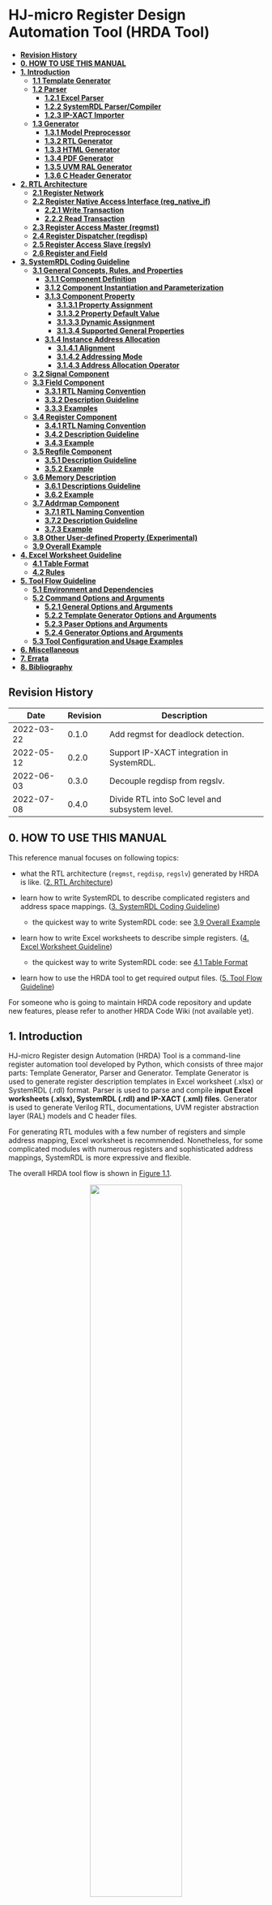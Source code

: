# **HJ-micro Register Design Automation Tool (HRDA Tool)**

<!-- @import "[TOC]" {cmd="toc" depthFrom=2 depthTo=6 orderedList=false} -->

<!-- code_chunk_output -->

- [**Revision History**](#revision-history)
- [**0. HOW TO USE THIS MANUAL**](#0-how-to-use-this-manual)
- [**1. Introduction**](#1-introduction)
  - [**1.1 Template Generator**](#11-template-generator)
  - [**1.2 Parser**](#12-parser)
    - [**1.2.1 Excel Parser**](#121-excel-parser)
    - [**1.2.2 SystemRDL Parser/Compiler**](#122-systemrdl-parsercompiler)
    - [**1.2.3 IP-XACT Importer**](#123-ip-xact-importer)
  - [**1.3 Generator**](#13-generator)
    - [**1.3.1 Model Preprocessor**](#131-model-preprocessor)
    - [**1.3.2 RTL Generator**](#132-rtl-generator)
    - [**1.3.3 HTML Generator**](#133-html-generator)
    - [**1.3.4 PDF Generator**](#134-pdf-generator)
    - [**1.3.5 UVM RAL Generator**](#135-uvm-ral-generator)
    - [**1.3.6 C Header Generator**](#136-c-header-generator)
- [**2. RTL Architecture**](#2-rtl-architecture)
  - [**2.1 Register Network**](#21-register-network)
  - [**2.2 Register Native Access Interface (reg_native_if)**](#22-register-native-access-interface-reg_native_if)
    - [**2.2.1 Write Transaction**](#221-write-transaction)
    - [**2.2.2 Read Transaction**](#222-read-transaction)
  - [**2.3 Register Access Master (regmst)**](#23-register-access-master-regmst)
  - [**2.4 Register Dispatcher (regdisp)**](#24-register-dispatcher-regdisp)
  - [**2.5 Register Access Slave (regslv)**](#25-register-access-slave-regslv)
  - [**2.6 Register and Field**](#26-register-and-field)
- [**3. SystemRDL Coding Guideline**](#3-systemrdl-coding-guideline)
  - [**3.1 General Concepts, Rules, and Properties**](#31-general-concepts-rules-and-properties)
    - [**3.1.1 Component Definition**](#311-component-definition)
    - [**3.1.2 Component Instantiation and Parameterization**](#312-component-instantiation-and-parameterization)
    - [**3.1.3 Component Property**](#313-component-property)
      - [**3.1.3.1 Property Assignment**](#3131-property-assignment)
      - [**3.1.3.2 Property Default Value**](#3132-property-default-value)
      - [**3.1.3.3 Dynamic Assignment**](#3133-dynamic-assignment)
      - [**3.1.3.4 Supported General Properties**](#3134-supported-general-properties)
    - [**3.1.4 Instance Address Allocation**](#314-instance-address-allocation)
      - [**3.1.4.1 Alignment**](#3141-alignment)
      - [**3.1.4.2 Addressing Mode**](#3142-addressing-mode)
      - [**3.1.4.3 Address Allocation Operator**](#3143-address-allocation-operator)
  - [**3.2 Signal Component**](#32-signal-component)
  - [**3.3 Field Component**](#33-field-component)
    - [**3.3.1 RTL Naming Convention**](#331-rtl-naming-convention)
    - [**3.3.2 Description Guideline**](#332-description-guideline)
    - [**3.3.3 Examples**](#333-examples)
  - [**3.4 Register Component**](#34-register-component)
    - [**3.4.1 RTL Naming Convention**](#341-rtl-naming-convention)
    - [**3.4.2 Description Guideline**](#342-description-guideline)
    - [**3.4.3 Example**](#343-example)
  - [**3.5 Regfile Component**](#35-regfile-component)
    - [**3.5.1 Description Guideline**](#351-description-guideline)
    - [**3.5.2 Example**](#352-example)
  - [**3.6 Memory Description**](#36-memory-description)
    - [**3.6.1 Descriptions Guideline**](#361-descriptions-guideline)
    - [**3.6.2 Example**](#362-example)
  - [**3.7 Addrmap Component**](#37-addrmap-component)
    - [**3.7.1 RTL Naming Convention**](#371-rtl-naming-convention)
    - [**3.7.2 Description Guideline**](#372-description-guideline)
    - [**3.7.3 Example**](#373-example)
  - [**3.8 Other User-defined Property (Experimental)**](#38-other-user-defined-property-experimental)
  - [**3.9 Overall Example**](#39-overall-example)
- [**4. Excel Worksheet Guideline**](#4-excel-worksheet-guideline)
  - [**4.1 Table Format**](#41-table-format)
  - [**4.2 Rules**](#42-rules)
- [**5. Tool Flow Guideline**](#5-tool-flow-guideline)
  - [**5.1 Environment and Dependencies**](#51-environment-and-dependencies)
  - [**5.2 Command Options and Arguments**](#52-command-options-and-arguments)
    - [**5.2.1 General Options and Arguments**](#521-general-options-and-arguments)
    - [**5.2.2 Template Generator Options and Arguments**](#522-template-generator-options-and-arguments)
    - [**5.2.3 Paser Options and Arguments**](#523-paser-options-and-arguments)
    - [**5.2.4 Generator Options and Arguments**](#524-generator-options-and-arguments)
  - [**5.3 Tool Configuration and Usage Examples**](#53-tool-configuration-and-usage-examples)
- [**6. Miscellaneous**](#6-miscellaneous)
- [**7. Errata**](#7-errata)
- [**8. Bibliography**](#8-bibliography)

<!-- /code_chunk_output -->

<div STYLE="page-break-after: always;"></div>

## **Revision History**

| Date       | Revision | Description                               |
| ---------- | -------- | ----------------------------------------- |
| 2022-03-22 | 0.1.0    | Add regmst for deadlock detection.        |
| 2022-05-12 | 0.2.0    | Support IP-XACT integration in SystemRDL. |
| 2022-06-03 | 0.3.0    | Decouple regdisp from regslv.             |
| 2022-07-08 | 0.4.0    | Divide RTL into SoC level and subsystem level. |

<div STYLE="page-break-after: always;"></div>

## **0. HOW TO USE THIS MANUAL**

This reference manual focuses on following topics:

- what the RTL architecture (`regmst`, `regdisp`, `regslv`) generated by HRDA is like. ([2. RTL Architecture](#2-rtl-architecture))

- learn how to write SystemRDL to describe complicated registers and address space mappings. ([3. SystemRDL Coding Guideline](#3-systemrdl-coding-guideline))

  - the quickest way to write SystemRDL code: see [3.9 Overall Example](#39-overall-example)

- learn how to write Excel worksheets to describe simple registers. ([4. Excel Worksheet Guideline](#4-excel-worksheet-guideline))

  - the quickest way to write SystemRDL code: see [4.1 Table Format](#41-table-format)

- learn how to use the HRDA tool to get required output files. ([5. Tool Flow Guideline](#5-tool-flow-guideline))

For someone who is going to maintain HRDA code repository and update new features, please refer to another HRDA Code Wiki (not available yet).

<div style="page-break-after: always;"></div>

## **1. Introduction**

HJ-micro Register design Automation (HRDA) Tool is a command-line register automation tool developed by Python, which consists of three major parts: Template Generator, Parser and Generator. Template Generator is used to generate register description templates in Excel worksheet (.xlsx) or SystemRDL (.rdl) format. Parser is used to parse and compile **input Excel worksheets (.xlsx), SystemRDL (.rdl) and IP-XACT (.xml) files**. Generator is used to generate Verilog RTL, documentations, UVM register abstraction layer (RAL) models and C header files.

For generating RTL modules with a few number of registers and simple address mapping, Excel worksheet is recommended. Nonetheless, for some complicated modules with numerous registers and sophisticated address mappings, SystemRDL is more expressive and flexible.

The overall HRDA tool flow is shown in [Figure 1.1](#pics_tool_flow).

<center>
    <img id="pics_tool_flow" src="docs/pics/tool_flow.drawio.svg" width="60%"><br>
    <div style="display: inline-block;
        color: #708090;
        padding: 5px;">Figure 1.1 HRDA tool flow
    </div>
</center>

<div style="page-break-after: always;"></div>

### **1.1 Template Generator**

Template Generator provides convenience for designers working with Excel worksheets or not familiar with SystemRDL. For Excel worksheets, it generates several template tables including basic register definitions such as name, width, address offset, field definitions, etc., in one worksheet. For SystemRDL, it provides example code. Designers can refer to these templates and modify them to meet their own requirements.

See Excel worksheet template format in [Figure 4.1](#pics_excel_temp_cn), [Figure 4.2](#pics_excel_temp_en), SystemRDL template format in [3.9 Overall Example](#39-overall-example), and command options in [5.2.2 Template Generator Command Options and Arguments](#522-template-generator-options-and-arguments).

### **1.2 Parser**

#### **1.2.1 Excel Parser**

Excel Parser checks all input Excel worksheets including basic format and design rules, and then converts them into SystemRDL files, which will be submitted to the `SystemRDL Compiler` later. Intermediate SystemRDL code generation also allows the designer to add more complicated features supported by SystemRDL.

To learn what rules are checked and how to write an acceptable Excel worksheet, see [4. Excel Worksheet Guideline](#4-excel-worksheet-guideline). Once any rule is violated, Excel parser will raise error message and indicate where error occurs.

#### **1.2.2 SystemRDL Parser/Compiler**

SystemRDL parser relies on an open-source project [SystemRDL Compiler](https://github.com/SystemRDL/systemrdl-compiler). SystemRDL Compiler is able to parse, compile, elaborate and check SystemRDL files followed by [SystemRDL 2.0 Specification](https://www.accellera.org/images/downloads/standards/systemrdl/SystemRDL_2.0_Jan2018.pdf) to generate a traversable and hierarchical register model as a Python object. Its basic workflow is shown in [Figure 1.2](#pics_systemrdl_compiler).

<center>
    <img id="pics_systemrdl_compiler" src="docs/pics/systemrdl_compiler/flow.svg" width="60%"><br>
    <div style="display: inline-block;
    color: #708090;
    padding: 5px;">Figure 1.2 SystemRDL Compiler workflow </div>
</center>

Simple example:

```systemrdl
reg my_reg_t {
    field {} f1;
    field {} f2;
};

addrmap top {
    my_reg_t A[4];
    my_reg_t B;
};
```

Once compiled, the register model can be described like this:

<center>
    <img id="pics_systemrdl_compiler" src="docs/pics/systemrdl_compiler/ex1.svg" width="60%"><br>
    <div style="display: inline-block;
    color: #708090;
    padding: 5px;">Figure 1.3 hierarchical register model</div>
</center>

The hierarchical register model bridges HRDA Parser and Generator. Parser ultimately generates this model, and everything generated by Generator is based on it.

For a detailed description of this model, see [SystemRDL Compiler Documentation](https://systemrdl-compiler.readthedocs.io/en/stable/index.html).

#### **1.2.3 IP-XACT Importer**

The IP-XACT importer relies on an open-source project [PeakRDL-ipxact](https://github.com/SystemRDL/peakrdl-ipxact), and involves the ability to compile from IP-XACT data exchange document (.xml) format into a SystemRDL register model.

Importing IP-XACT definitions can occur at any point alongside normal SystemRDL file compilation. When an IP-XACT file is imported, the register description is loaded into the SystemRDL register model as if it were an `addrmap` component declaration. Once imported, the IP-XACT contents can be used as-is, or referenced from another SystemRDL file.

### **1.3 Generator**

#### **1.3.1 Model Preprocessor**

Model Preprocessor traverses the register model compiled by Parser, during which it modifies and double-check properties and hierarchical relationship.

To be more concrete, for component instances in SystemRDL:

- addrmap
  - complement user-defined properties to distinguish different RTL types of addrmap instances
    - *hj_gennetwork*
    - *hj_genmst*
    - *hj_gendisp*
    - *hj_genslv*
    - *hj_flatten_addrmap*
    - *hj_3rd_party_ip*
  - check whether properties above are mutually exclusive
  - complement RTL module names of all regmst, regdisp, regslv instances
- mem
  - check memory width
  - whether memories are instantiated under regdisp or 3rd party IP
- field
  - insert `hdl_path_slice` for UVM RAL model generation

Addtionally:

- check violations of instance hierarchy relationship
- filter some instances by setting ispresent to false, thus generated uvm ral model would ignore them (wildcard matching are supported)

#### **1.3.2 RTL Generator**

RTL Generator is the core functionality of HRDA. It traverses the preprocessed register model and generates Verilog RTL.

For the detailed architecture, see [2. RTL Architecture](#2-rtl-architecture).

#### **1.3.3 HTML Generator**

HTML Generator relies on an open-source project [PeakRDL-html](https://github.com/SystemRDL/peakrdl-html). It is able to generate address space documentation HTML file from the preprocessed register model. A simple example of exported HTML is shown in [Figure 1.4](#pics_html_ex).

<center>
    <img id="pics_html_ex" src="docs/pics/html_ex.png" width="60%"><br>
    <div style="display: inline-block;
        color: #708090;
        padding: 5px;">Figure 1.4 HTML document example
    </div>
</center>

------------------------------

**Warning:** Once there are numerous registers, such as tens of thousands, the generation process and the response the generated HTML page will be very slow and stuck at the loading process.

------------------------------

#### **1.3.4 PDF Generator**

#### **1.3.5 UVM RAL Generator**

UVM RAL Generator relies on an open-source project [PeakRDL-uvm](https://github.com/SystemRDL/peakrdl-uvm).

#### **1.3.6 C Header Generator**

<div style="page-break-after: always;"></div>

## **2. RTL Architecture**

Control and status regsiters are distributed all around the chip in different subsystems, such as NoC, PCIe, MMU, SoC interconnect, Generic Interrupt Controller, Security, etc. Not only hardware logic inside the respective subsystem, but also software needs to access them via system bus. HRDA provides a unified RTL architecture to make all these registers accessible by hardware, and software, namely visible to Application Processors (APs). All RTL modules generated by HRDA ultimately forms a network where each subsystem designer occupies one or more register trees (see more details in [2.1 Register Network](#21-register-network)).

<div style="page-break-after: always;"></div>

### **2.1 Register Network**

Register Network, or `reg_network`, is a multi-root hierarchical network. The overall network architecture is shown in [Figure 2.1](#pics_reg_network).

<center>
    <img id="pics_reg_network" src="docs/pics/rtl/reg_network.drawio.svg"><br>
    <div style="display: inline-block;
    color: #708090;
    padding: 5px;">Figure 2.1 register network architecture</div>
</center>

`reg_network` is divided into SoC level and subsystem level. At SoC level, there are Register Access Master (`regmst`) and Register Dispatcher (`regdisp`) modules. At subsystem level, there may be Register Access Slave (`regslv`) modules, 3rd party IPs, memories, or nested `regdisp` modules, which depends on the SystemRDL description subsystem designers provide.

The entire network consists of many SoC-level Register Trees (`reg_tree`) at top of which are `regmst` modules which connect to upstream interconnect unit, such as ARM NIC-450 Non-coherent Interconnect by standard AMBA protocol (APB now). The number of SoC-level `reg_tree` modules determines the number of interface the upstream interconnect forwards.

`regmst` is the root of a SoC-level `reg_tree`. It converts `APB` interface to Register Native Access Interface (`reg_native_if`). See more details in [2.2 Register Native Access Interface (reg_native_if)](#22-register-native-access-interface-reg_native_if). **But subsystem designers only need to be concerned about subsystem-level `reg_tree` originated at a `regdisp` module as root node.** Designers need to write SystemRDL code delicately to construct subsystem-level `reg_tree` modules, and connect them to upstream NIC-450 to support concurrent register access between different `reg_tree`.

------------------------------

**Note:** For deisgners who only need to generate internal registers not accessed through the `reg_network`, HRDA only requires SystemRDL or Excel worksheets that describe `regslv` modules (see [2.5 Register Access Slave (regslv)](#25-register-access-slave-regslv)).

------------------------------

There are some submodules in `reg_tree`:

- Register Access Master (`regmst`): an RTL module that serves as the root node of SoC-level `reg_tree`. It is responsible for transaction reception from upstream interconnect and transaction forwarding to downstream modules (actually `regdisp`), and monitoring child node status as well. See more details in [2.3 Register Access Master (regmst)](#23-register-access-master-regmst).

- Register Dispatcher (`regdisp`): an RTL module that selectively dispatches transactions from upstream `reg_native_if` to one or more downstream `reg_native_if`. At SoC level, `regdisp` serves as a immediate child of `regmst` conducting one-to-many transaction forwarding. While at subsystem level, `regdisp` can either be the root node or child node (but not terminal node) in subsystem-level `reg_tree`. See more details in [2.4 Register Dispatcher (regdisp)](#24-register-dispatcher-regdisp)

- Register Access Slave (`regslv`): an RTL module that contains all **internal** registers described by SystemRDL or Excel worksheets. According to design and generation principles, **`regslv` modules can only be connected to `regdisp` and serve as terminal nodes in `reg_tree`.** If some registers are declared to be **external** in SystemRDL, `regslv` won't consist of their RTL code. See more details in [2.5 Register Access Slave (regslv)](#25-register-access-slave-regslv).

- 3rd party IP: registers in other 3rd party IPs can also be accessed by connecting themselves to `reg_tree` via `reg_native_if`. According to design and generation principles, **3rd party IPs can only be connected to `regdisp` nodes and serve as terminal nodes in `reg_tree`.**

- Memory: in some situations, memory is used to implement logical registers. External memories can be mapped to the register address space and integrated into the unified management of `reg_network` via `reg_native_if`, at which point the system bus sees no difference in the behavior of memory accesses and register accesses. According to design and generation principles, **memories can only be connected to `regdisp` and serve as terminal nodes in `reg_tree`.**

All modules above are corresponding to some components defined in the SystemRDL description written by designers, and their relationship can be found in [4. Excel Worksheet Guideline](#4-excel-worksheet-guideline) and [3. SystemRDL Coding Guideline](#3-systemrdl-coding-guideline).

------------------------------

**Note:** `reg_network` and `reg_tree` are not the RTL code generation boundry. In other words, there is not a RTL module named `reg_network` or `reg_tree`. Only separate `regdisp` and `regslv` RTL modules at subsystem level, and `regmst` modules at SoC level are generated.

------------------------------

### **2.2 Register Native Access Interface (reg_native_if)**

Typically, except that the upstream interface of `regmst` is `APB`, every module is connected to another one as a child node in `reg_tree` via Register Native Access Interface (`reg_native_if`). `reg_natvie_if` is used under following circumstances in `reg_network`:

- `regmst <-> regdisp`

- `regdisp <-> regdisp`

- `regdisp <-> regslv`

- `regdisp <-> 3rd party IP`

- `regdisp <-> memory`

All signals are listed in [Table 2.2](#table_rni_def):

| Signal Name | Direction | Width | Description | Comments |
| ----------- | --------- | ----- | ----------- | -------- |
| req_vld     | input from upstream, output to downstream | 1 | request valid |
| ack_vld     | output to upstream, input from downstream | 1 | acknowledgement valid |
| addr        | input from upstream, output to downstream | *BUS_ADDR_WIDTH* | address |
| wr_en       | input from upstream, output to downstream | 1 | write enable |
| rd_en       | input from upstream, output to downstream | 1 | read enable |
| wr_data     | input from upstream, output to downstream | *BUS_DATA_WIDTH* | write data |
| rd_data     | output to upstream, input from downstream | *BUS_DATA_WIDTH* | read data |
| err         | output to upstream, input from downstream | 1 | error report signal | optional
| soft_rst    | input from upstream, output to downstream | 1 | soft reset all components but not register value | optional
<center>
    <div id="table_rni_def" style="display: inline-block;
        color: #708090;
        padding: 5px;">Table 2.2 reg_native_if definition
    </div>
</center>

where `BUS_ADDR_WIDTH` defaults to 64 bit, and `BUS_DATA_WIDTH` defaults to 32 bit.

As mentioned before, `reg_native_if` can be forwarded to connect external memories or 3rd party IPs which serve as terminal nodes in `reg_tree`. The following [2.2.1 Write Transaction](#221-write-transaction) and [2.2.2 Read Transaction](#222-read-transaction) sections show basic transaction sequences to help designers integrate modules and connect wires.

For one read or write transaction, **`ack_vld` is not allowed to be asserted by downstream modules before `req_vld` is asserted**.

#### **2.2.1 Write Transaction**

There are two methods for write transactions. One is with no wait state: `ack_vld` is asserted once `req_vld` and `wr_en` raises. The other is with one or more wait states: `ack_vld` is asserted after `req_vld` and `wr_en` have raised for more than one cycles. `req_vld`, `addr`, `wr_en` and `wr_data` should be valid at the same cycle, and are valid for **only one cycle**.

<center>
    <img id="pics_rni_write_trans_1" src="docs/pics/reg_native_if/write_trans_1.svg"><br>
    <div style="display: inline-block;
        color: #708090;
        padding: 5px;">Figure 2.3 write transaction without wait state
    </div><br>
    <br>
</center>

<center>
    <img id="pics_rni_write_trans_2" src="docs/pics/reg_native_if/write_trans_2.svg"><br>
    <div style="display: inline-block;
        color: #708090;
        padding: 5px;">Figure 2.4 write transaction with one or more wait states
    </div>
</center>

#### **2.2.2 Read Transaction**

There are two methods for read transactions. One is with no wait state: `ack_vld` is asserted and `rd_data` are valid once `req_vld` and `rd_en` raises. The other is with one or more wait states: `ack_vld` is asserted after `req_vld` and `rd_en` have raised for more than one cycles. `req_vld`, `addr`, `rd_en` should be valid at the same cycle, and are valid for **only one cycle**.

<center>
    <img id="pics_rni_read_trans_1" src="docs/pics/reg_native_if/read_trans_1.svg"><br>
    <div style="display: inline-block;
        color: #708090;
        padding: 5px;">Figure 2.5 read transaction with no wait state
    </div><br>
    <br>
</center>

<center>
    <img id="pics_rni_read_trans_2" src="docs/pics/reg_native_if/read_trans_2.svg"><br>
    <div style="display: inline-block;
        color: #708090;
        padding: 5px;">Figure 2.6 read transaction with one or more wait states
    </div><br>
    <br>
</center>

### **2.3 Register Access Master (regmst)**

The top-level (root) `addrmap` instance in SystemRDL corresponds to a `regmst` module, and the RTL module name (also file name) is `regmst_<suffix>`, where `<suffix>` is instance name of root `addrmap` in SystemRDL.

If input files are Excel worksheets only, all of them will be converted to SystemRDL and an extra top-level (root) `addrmap` will be automatically generated, the instance name is `excel_top` or assigned by `-m/--module` option (see [5.2 Command Options and Arguments](#52-command-options-and-arguments)).

`regmst` is the root node of `reg_tree`, and is responsible for monitoring all downstream nodes. [Figure 2.7](#pics_regmst_rtl_infra) shows the architecture of `regmst`.

<center>
    <img id="pics_regmst_rtl_infra" src="docs/pics/rtl/regmst_rtl_infra.drawio.svg"><br>
    <div style="display: inline-block;
        color: #708090;
        padding: 5px;">Figure 2.7 regmst architecture
    </div>
</center>

`regmst` bridges SoC-level interconnect (`APB` now) and `reg_native_if`. `addr_decoder` decodes the **absolute address** from `APB` interface and `mst_fsm` launches the access request to downstream modules (actually `regdisp`).

Then `regmst` starts a timer. If a timeout event occurs in waiting for response from downstream modules, `regmst` responds to the upstream interconnect with `PREADY` and `PSLVERR` asserted, and with fake data `0xdead_1eaf` if it is a read transaction, and aseerts an interrupt to report the timeout event. Meanwhile, unresponded request information is logged in local registers of `regmst` and software is able to determine the problematic module by reading them. Software also can assert soft reset by writing to the soft-reset register, which results in `regmst` broadcasting a synchronous reset signal to all downstream modules so that all sequential logic (FSM in `regslv`, all flip-flops, bridge components, etc.) can be reset to prevent `reg_tree` from being stuck in waiting for response (`ack_vld`).

`regmst` module does not support outstanding transactions, so the process logic is quite straitforward:

  1. Once receiving an APB transaction, `addr_decoder` in `regmst` decodes the **absolute address** to determine whether current access belongs to its downstream modules

  2. `regmst` forwards access to the downstream `regdisp` module, then waits for response (`ack_vld`), and starts a timer as well.

     - If downstream modules responds with `ack_vld` asserted in `reg_native_if`, `regmst` responds to the upstream interconnect with `PREADY` asserted in `APB` interface, then `mst_fsm` resets timer and returns to idle state.

     - If a timeout event occurs, `regmst` logs current address, finishes the transaction with `PREADY` and `PSLVERR` asserted, and returns fake data if it is a read transaction, and asserts the interrupt signal.

     - Software sets the soft-reset register inside `regmst` which then asserts global synchronous reset signal to all downstream modules.

With regard to clock domain, `regmst` runs on the register native domain (typically 50MHz).

[Table 2.8](#table_regmst_ports) shows port definitions of `regmst`.

// TODO
|    Port     | Direction | Width | Description |
| ----------- | --------- | ----- | ----------- |
<center>
    <div id="table_regmst_ports" style="display: inline-block;
        color: #708090;
        padding: 5px;">Table 2.8 regmst port definition
    </div>
</center>

### **2.4 Register Dispatcher (regdisp)**

The immediate sub-addrmap instance of root `addrmap` or any `addrmap` instance which is assigned *hj_gendisp = true* corresponds to a `regdisp` module, and the RTL module name (also file name) is `regdisp_<suffix>`, where `<suffix>` is current `addrmap` instance name in SystemRDL.

`regdisp` is responsible for one-to-many access request dispatch like an inverse multiplexor, and it is **the only module in `reg_tree` that can connect multiple downstream modules which may be `regslv` modules implementing internal registers, 3rd party IPs, external memories or another `regdisp` module via `reg_native_if`**. [Figure 2.9](#pics_regdisp_rtl_infra) shows the architecture of `regdisp`.

<center>
    <img id="pics_regdisp_rtl_infra" src="docs/pics/rtl/regdisp_rtl_infra.drawio.svg"><br>
    <div style="display: inline-block;
        color: #708090;
        padding: 5px;">Figure 2.9 regdisp architecture
    </div>
</center>

As [Figure 2.9](#pics_regdisp_rtl_infra) shows, `regdisp` has additional optional functionalities based on design requirements described in SystemRDL by explicitly assigning user-defined properties such as *hj_use_abs_addr*, *hj_use_upstream_ff*, *hj_use_backward_ff* in `addrmap` components (see [3.7 Addrmap Component](#37-addrmap-component)):

- Convert absolute address to base offset in `reg_native_if::addr` (assign *hj_use_abs_addr = false* in current `addrmap` representing for `regdisp`)

  - If base address of the downstream module is aligned, simply clip several high bits of `addr`. For example,

    ```verilog
    // cut 48 higher bits and reserve only 16 lower bits
    assign  addr_pre[0] = {48'b0, addr_imux[0]][15:0]};
    ```

  - Otherwise, generate a subtractor. For example,

    ```verilog
    // base address is 0x20c
    assign  addr_pre[0] = addr_imux[0] - 64'h20c;
    ```

- Insert DFFs alongside the forward datapath of `reg_native_if` (assign *hj_use_upstream_ff = true* in immediate sub-addrmap of current `addrmap` representing for `regdisp`)

- Insert a DFF alongside the backward datapath of `reg_native_if` (assign *hj_use_backward_ff = true* in current `addrmap` representing for `regdisp`)

With regard to clock domain, `regdisp` runs on the register native domain (typically 50MHz).

[Table 2.10](#table_regdisp_ports) shows port definitions of `regdisp`.

// TODO
|    Port             | Direction | Width | Description |
| ------------------  | --------- | ----- | ----------- |
| upstream__req_vld   | input     | 1 |
| upstream__ack_vld   | output    | 1 |
| upstream__wr_en     | input     | 1 |
| upstream__rd_en     | input     | 1 |
| upstream__addr      | input     | BUS_ADDR_WIDTH |
| upstream__wr_data   | input     | BUS_DATA_WIDTH |
| upstream__rd_data   | output    | BUS_DATA_WIDTH |
| downstream__req_vld | output    | 1 |
| downstream__ack_vld | input     | 1 |
| downstream__wr_en   | output    | 1 |
| downstream__rd_en   | output    | 1 |
| downstream__addr    | output    | BUS_ADDR_WIDTH |
| downstream__wr_data | output    | BUS_DATA_WIDTH |
| downstream__rd_data | input     | BUS_DATA_WIDTH |
<center>
    <div id="table_regdisp_ports" style="display: inline-block;
        color: #708090;
        padding: 5px;">Table 2.10 regdisp port definition
    </div>
</center>

### **2.5 Register Access Slave (regslv)**

`regslv` modules are used to implement internal registers. Any `addrmap` instance which is assigned *hj_genslv = true* or an Excel worksheet corresponds to a `regslv` module, and the RTL module name (also file name) is `regslv_<suffix>`, where `<suffix>` is the `addrmap` instance name in SystemRDL or Excel worksheet name.

[Figure 2.11](#pics_regslv_rtl_infra) shows the architecture of `regslv`.

<center>
    <img id="pics_regslv_rtl_infra" src="docs/pics/rtl/regslv_rtl_infra.drawio.svg"><br>
    <div style="display: inline-block;
        color: #708090;
        padding: 5px;">Figure 2.11 regslv architecture
    </div>
</center>

`regslv` is the terminal node in `reg_tree` and its immediate parent node is `regdisp`, so it does not forward any interface. Designers should use `regdisp` if they want to forward interface to 3rd party IPs or external memories.

[Table 2.12](#table_regdisp_ports) shows port definition of `regslv`.

// TODO
|    Port     | Direction | Width | Description |
| ----------- | --------- | ----- | ----------- |
<center>
    <div id="table_regslv_ports" style="display: inline-block;
        color: #708090;
        padding: 5px;">Table 2.12 regslv port definition
    </div>
</center>

### **2.6 Register and Field**

`field` is the structural component at the lowest level. The `field` architecture is shown in [Figure 2.13](#pics_field_rtl_infra).

<center>
    <img id="pics_field_rtl_infra" src="docs/pics/rtl/field_rtl_infra.drawio.svg"><br>
    <div style="display: inline-block;
        color: #708090;
        padding: 5px;">Figure 2.13 field architecture
    </div>
</center>

The `field` module implements hardware and software access types defined in Excel worksheets, SystemRDL and IP-XACT files.

`sw_ctrl` unit corresponds to software access (read and write) types of registers. It uses software access signals from `slv_fsm` in `regslv`, which are initially forwarded by `reg_native_if` from upstream modules.

All supported software access types are listed in [Table 2.14](#table_sw_rd_prop) and [Table 2.15](#table_sw_wr_prop). `field` can be readable and writeable, write only once, and has some read or write side-effects on software behavior. Additionally, *alias* and *shared* property in SystemRDL can be used to describe `reg` if designers wants to generate registers with more than one software address locations and access types but only one physical implementation. If *alias* or *shared* property is assigned in SystemRDL, a corresponding number of software control (`sw_ctrl`) units will be generated. For simple register description without *alias* or *shared* property, there is only one `sw_ctrl` instance in `field` RTL.

| Software Read Type | Description                                          |
| ------------------ | ---------------------------------------------------- |
| NA                 | not allowed to read (if read, read data are all 0's) |
| R                  | able to read, no side effect                         |
| RCLR               | all bits of the field are cleared to 0 after read    |
| RSET               | all bits of the field are set to 1 after read        |
<center>
    <div id="table_sw_rd_prop" style="display: inline-block;
        color: #708090;
        padding: 5px;">Table 2.14 supported software read types
    </div>
</center>

| Software Write Type | Description                                                |
| ------------------- | ---------------------------------------------------------- |
| W1                  | write once (only first write after reset is valid)         |
| WOCLR               | bitwise write 1 to clear (`field = field & ~write_data`)   |
| WOSET               | bitwise write 1 to set (`field = field | write_data`)      |
| WOT                 | bitwise write 1 to toggle (`field = field ^ write_data`)   |
| WZS                 | bitwise write 0 to set (`field = field | ~write_data`)     |
| WZC                 | bitwise write 0 to clear (`field = field & write_data`)    |
| WZT                 | bitwise write 0 to toggle (`field = field ~^ write_data`)  |
<center>
    <div id="table_sw_wr_prop" style="display: inline-block;
        color: #708090;
        padding: 5px;">Table 2.15 supported software write types
    </div>
</center>

`hw_ctrl` unit corresponds to hardware access types of registers. It simply uses `hw_pulse` and `hw_value` for hardware access, and these two signals also appear in `regslv` module port declaration if the `field` instance they belong to are writeable on hardware behavior.

All supported hardware access types are listed in [Table 2.16](#table_hw_acc_prop).

| Hardware Access Type | Description                                 |
| -------------------- | ------------------------------------------- |
| R   | read only, thus `<field_name>__pulse` and `<field_name>__next_value` are not generated as `regslv` ports |
| W   | write only, thus `<field_name>__curr_value` are not generated as `regslv` ports |
| RW  | able to read and write when `hw_pulse` is asserted |
| CLR | bitwise write to clear, and `hw_pulse` input is ignored |
| SET | bitwise write to set, and `hw_pulse` input is ignored |
<center>
    <div id="table_hw_acc_prop" style="display: inline-block;
        color: #708090;
        padding: 5px;">Table 2.16 supported hardware access types
    </div>
</center>

All supported sodtware and hardware access types also can be found in the verilog header file `field_attr.vh`.

------------------------------

**Note:** `hw_pulse` and `hw_value` correspond to `<field_inst_name>__pulse` and `<field_inst_name>__next_value` as port names of `regslv`, and `field_value` corresponds to `<field_inst_name>__curr_value` as the port name of `regslv`.

------------------------------

Additionally, there are some other advanced features in SystemRDL that can be implemented and generated as RTL code. See more in [SystemRDL Coding Guideline](#systemrdl-coding-guideline).

`field` is concatenated to form `register` and mapped into address space for software access, as shown in [Figure 2.17](#pics_field_concat_reg).

<center>
    <img id="pics_field_concat_reg" src="docs/pics/rtl/field_concat_reg.drawio.svg" width="80%"><br>
    <div style="display: inline-block;
        color: #708090;
        padding: 5px;">Figure 2.17 fields are concatenated to form registers (software view)
    </div>
</center>

<div style="page-break-after: always;"></div>

## **3. SystemRDL Coding Guideline**

SystemRDL is a language for the design and delivery of intellectual property (IP) products used in designs. SystemRDL semantics supports the entire life-cycle of registers from specification, model generation, and design verification to maintenance and documentation. Registers are not just limited to traditional configuration registers, but can also refer to register arrays and memories.

This chapter is based on the [SystemRDL 2.0 Specification](https://www.accellera.org/images/downloads/standards/systemrdl/SystemRDL_2.0_Jan2018.pdf). In other words, it specifies a subset of SystemRDL syntax and features to use, and some pre-defined properties under this framework. What's more significant, **except for general concepts and rules which may not be covered in [3.1 General Concepts, Rules, and Properties](#31-general-concepts-rules-and-properties) completely, HRDA Tool only interpret SystemRDL features mentioned in this chapter, namely other features are not supported and make no sense or even raise some unknown error in the tool back-end generation process**.

<div style="page-break-after: always;"></div>

### **3.1 General Concepts, Rules, and Properties**

------------------------------

**Def:** Some definition marks and conventions in this chapter:

- `[]` indicates optional parameters. For example, the value assignment is optional in the following line:

  `default property_name [= value];`

- `{}` indicates items that can be repeated zero or more times. For example, the following shows one or more universal properties can be specified for this command:

  `mnemonic_name = value [{{universal_property;}*}];`

- `*` signifies that parameter can be repeated. For example, the following line means multiple properties can be specified for this command:

  `field {[property;]*} name = value;`

------------------------------

#### **3.1.1 Component Definition**

A component in SystemRDL is the basic building block or a container which contains properties that further describe this component’s behavior. There are several structural components in SystemRDL: `field`, `reg`, `mem`, `regfile`, and `addrmap`. All structural components are supported in HRDA Tool, and their mappings to RTL module are as follows:

- `field` describes fields in registers.

- `reg` describes registers that contains many fields

- `regfile` is used to pack the same sort of registers together to make it easier to orgnize them and understand their meaning. `regfile` is also used to allocate an base address.

- `addrmap`: similar to `regfile` on packing register and allocating addresses. What's different and more important, some types of `addrmap` defines the **RTL code generation boundary**. There are six types of `addrmap` which corresponds to the entire `reg_network`, `regmst`, `regdisp`, `regslv`, `3rd party IP` and flattened address map respectively, and they are distinguished by user-defined properties in HRDA (see [3.7 Addrmap Component](#37-addrmap-component)).

Additionally, HRDA supports a non-structural component, `signal`. Signals are used to describe synchronous resets of `field`. But SystemRDL specification does not seem to allow direct reference to `signal` components in property assignment by their names, so HRDA implements it by assigning a string to a user-defined property named `hj_syncresetsignal`, see [3.2 Signal Component](#32-signal-component)) and [3.3 Field Component](#33-field-component).

SystemRDL components can be defined in two ways: *definitively* or *anonymously*.

- *Definitive* defines a named component type, which is instantiated in a separate statement. The definitive definition is suitable for reuse.

- *Anonymous* defines an unnamed component type, which is instantiated in the same statement. The anonymous definition is suitable for components that are used once.

A *definitive* definition of a component appears as follows.

```systemrdl
component new_component_name [#(parameter_definition [, parameter_definition]*)]
{[component_body]} [instance_element [, instance_element]*];
```

An *anonymous* definition (**and also instantiation**) of a component appears as follows.

```systemrdl
component {[component_body]} instance_element [, instance_element]*;
```

More explanations:

- `component` is one of the keywords mentioned above (`field`, `reg`, `regfile`, `addrmap`, `signal`).

- For a *definitively* defined component, `new_component_name` is the user-specified name for the component.

- For a *definitively* defined component, `parameter_definition` is the user-specified parameter as defined like this:

  ```systemrdl
  parameter_type parameter_name [= parameter_value]
  ```

  where `parameter_type` is a type reference taken from the list of SystemRDL types, `parameter_name` is a user-specified parameter name, and `parameter_value` is an expression whose resolved type should be consistent with `parameter_type`.

- For an *anonymously* defined component, `instance_element` is the description of instantiation attributes, as defined like this:

  ```systemrdl
  instance_name [{[constant_expression]}* | [constant_expression : constant_expression]][addr_alloc]
  ```

- The `component_body` is comprised of zero or more of the following.

  - Default property assignments

  - Property assignments

  - Component instantiations

  - Nested component definitions

- The first instance name of an *anonymous* definition is also used as the component type name.

- The *address allocation operators* like *stride* (`+=`), *alignment* (`%`), and *offset* (`@`) of *anonymous* instances are the same as the definitive instances. See [3.1.4.3 Address Allocation Operator](#3143-address-allocation-operator) for more information.

Components can be defined in any order, as long as each component is defined before it is instantiated. **All structural components (and signals) need to be instantiated before being generated.**

Here is an example for register definition, where the register `myReg` is a definitive definition, and the field `data` is an *anonymous* definition (also instantiation):

```systemrdl
reg myReg #(longint unsigned SIZE = 32, boolean SHARED = true) {
    regwidth = SIZE;
    shared = SHARED;
    field {} data[SIZE – 1];
};
```

For more details, see [SystemRDL 2.0 Specification](https://www.accellera.org/images/downloads/standards/systemrdl/SystemRDL_2.0_Jan2018.pdf) Chapter 5.1.1.

#### **3.1.2 Component Instantiation and Parameterization**

In a similar fashion to defining components, SystemRDL components can be instantiated in two ways.

- A *definitively* defined component is instantiated in a separate statement, as follows:

  ```systemrdl
  type_name [#(parameter_instance [, parameter_instance]*)] instance_element [, instance_element]* ;
  ```

  For example:

  ```systemrdl
  // myReg is defined before
  myReg reg_0, reg_1, reg_2;
  ```

- An *anonymously* defined component is instantiated in the statement that defines it. For example:

  ```systemrdl
  // The following code fragment shows a simple scalar field component instantiation
  field {} myField; // single bit field instance named "myField"

  // The following code fragment shows a simple array field component instantiation.
  field {} myField[8]; // 8 bit field instance named "myField"
  ```

Parameters can be overwritten during component instantiation. Here is an example:

```systemrdl
addrmap myAmap {
    myReg reg32;
    myReg reg32_arr[8];
    myReg #(.SIZE(16)) reg16;
    myReg #(.SIZE(8), .SHARED(false)) reg8;
};
```

For more details, see [SystemRDL 2.0 Specification](https://www.accellera.org/images/downloads/standards/systemrdl/SystemRDL_2.0_Jan2018.pdf) Chapter 5.1.2.

#### **3.1.3 Component Property**

In SystemRDL, components have various properties to determine their behavior. For built-in properties, there are general component properties and specific properties for each component type (`field`, `reg`, `addrmap`, etc.) in SystemRDL. Each property is associated with at least one data type (HRDA supports *boolean*, *string*, *bit*, *longint unsigned*, *accesstype*, *addressingtype*, *onreadtype*, *onwritetype*, *precedencetype*, *array*). In addition to build-in properties, SystemRDL also supports for user-defined properties, and HRDA tool pre-defines some user-defined properties to assist RTL module generation process, which are concretely specified in following chapters of each component type.

##### **3.1.3.1 Property Assignment**

A property assignment appears as follows:

```systemrdl
    property_name [= expression];
```

When expression is not specified, it is presumed the `property_name` is of type boolean and the default value is set to `true`.

For example:

```systemrdl
field myField {
    rclr; // Bool property assign, set implicitly to true
    woset = false; // Bool property assign, set explicitly to false
    name = "my field"; // string property assignment
    sw = rw; // accesstype property assignment
};
```

##### **3.1.3.2 Property Default Value**

Default values for a given property can be set within the current or any enclosing lexical scope. Any components defined in the same or enclosed lexical scope as the default property assignment shall use the default values for properties in the component not explicitly assigned in a component definition. A  specific property default value shall only be set once per scope. A default property assignment appears as follows.

```systemrdl
default property_name [= value];
```

When the value is not specified, the property shall be assigned the boolean value *true*.

For example:

```systemrdl
field {} outer_field ;
reg {
    default name = "default name";
    field {} f1; // assumes the name "default name" from above
    field { name = "new name";} f2; // name assignment overrides "default name"
    outer_field f3 ; // name is undefined, since outer_field is not
                     // defined in the scope of the default name
} some_reg;
```

##### **3.1.3.3 Dynamic Assignment**

Properties can be assigned in two ways. One is at the definition time like the example above, the other way is called *dynamic assignment* using the `->` operator. For example:

```systemrdl
reg {
    field {} f1;
    f1->name = "New name for Field 1";
} some_reg[8];

some_reg->name = "This value is applied to all elements in the array";
some_reg[3]->name = "Only applied to the 4th item in the array of 8";
```

Dynamic assignment allows the designer to overwrite or assign properties outside component definitions, thus provides much convenience for component instantiation.

##### **3.1.3.4 Supported General Properties**

All general component properties supported by HRDA are described in [Table 3.1](#table_general_prop), and other supported component-specific properties are also discussed in following chapters.

| Property | Description                                                    | Type       | Dynamic Assignment |
| -------- | -------------------------------------------------------------- | ---------- | ------------------ |
| name     | Specifies a more descriptivename (for documentation purposes). | *string*   | Supported          |
| desc     | Describes the component’s purpose.                             | *string*   | Supported          |
<center>
    <div id="table_general_prop" style="display: inline-block;
        color: #708090;
        padding: 5px;">Table 3.1 all supported general component properties
    </div>
</center>

#### **3.1.4 Instance Address Allocation**

The offset of an component instance is relative to its parent component instance. If an instance is not explicitly assigned an address using address allocation operators (see [Address Allocation Operator](#3143-address-allocation-operator)), HRDA assigns addresses according to the alignment and addressing mode. The address of an instance from the top-level `addrmap` is calculated by adding the instance offset and the offset of all its parent instances.

##### **3.1.4.1 Alignment**

The `alignment` property supported in `addrmap` and `regfile` components defines the byte value of which addresses of all instances inside the corresponding addressable component instance shall be a integral multiple. The value of `alignment` shall be a power of two ($2^N$) and is inherited by all child component instances. By default, instantiated components shall be aligned to a multiple of their width (e.g., the address of a 64-bit register is aligned to the next 8-byte boundary).

A simple example:

```systemrdl
regfile fifo_rfile {
    alignment = 8;
    reg {field {} a;} a; // Address of 0
    reg {field {} a;} b; // Address of 8. Normally would have been 4
};
```

##### **3.1.4.2 Addressing Mode**

The `addressing` property can only be used in `addrmap` component. There are three addressing modes: `compact`, `regalign` (default), and `fullalign`.

- `compact` specifies the components are packed tightly together but are still aligned to the `accesswidth` parameter. Examples are as follows.

```systemrdl
addrmap some_map {
    default accesswidth=32;
    addressing=compact;
    reg { field {} a; } a; // Address 0x0 - 0x3: 4 bytes
    reg { regwidth=64; field {} a; } b; // Address 0x4 - 0x7: lower 32-bit,
                                        // Address 0x8 - 0xB: higher 32-bit
                                        // starting address 0x4 tightly follows previous
                                        // reg "a"
    reg { field {} a; } c[20]; // Address 0xC  - 0xF:  Element 0
                               // Address 0x10 - 0x13: Element 1
                               // Address 0x14 - 0x17: Element 2
};
```

```systemrdl
addrmap some_map {
    default accesswidth=64;
    addressing=compact;
    reg { field {} a; } a; // Address 0x0 - 0x3: 4 bytes
    reg { regwidth=64; field {} a; } b; // Address 0x8 - 0xB:
    reg { field {} a; } c[20]; // Address 0x10 - Element 0
                               // Address 0x14 - Element 1
                               // Address 0x18 - Element 2
                               // starting address is 0x10, align to 64-bit, 4 bytes in 0xC-0xF is skipped
};
```

- `regalign` (default) specifies the components are packed in a way that each component's start address is a multiple of its size (in bytes). Array elements are aligned according to the individual element's size (this results in no gap between the array elements). This generally results in simpler address decode logic. Examples are as follows.

```systemrdl
addrmap some_map {
  default accesswidth = 32;
  addressing = regalign;
  reg { field {} a; } a; // Address 0x0
  reg { regwidth=64; field {} a; } b; // Address 0x8-0xF, align to 64-bit
  reg { field {} a; } c[20]; // Address 0x10
                             // Address 0x14 - Element 1
                             // Address 0x18 - Element 2
};
```

- `fullalign` The assigning of addresses is similar to `regalign` except for arrays. The alignment value for the first element in an array is the size in bytes of the whole array (i.e., the size of an array element multiplied by the number of elements), rounded up to nearest power of two. The second and subsequent elements are aligned according to their individual size (so there are no gaps between the array elements).

```systemrdl
addrmap some_map {
  default accesswidth = 32;
  addressing = fullalign;
  reg { field {} a; } a; // Address 0
  reg { regwidth=64; field {} a; } b; // Address 8
  reg { field {} a; } c[20]; // Address 0x80 - Element 0
                             // Address 0x84 - Element 1
                             // Address 0x88 - Element 2
                             // starting address align to 4*20=80Byte,
};
```

##### **3.1.4.3 Address Allocation Operator**

When instantiating `reg`, `regfile`, `mem`, or `addrmap`, the address
may be assigned using one of following address allocation operators.

- *offset* (`@`) : It specifies the address for the instance.

    ```systemrdl
    addrmap top {
    regfile example{
        reg some_reg {
        field {} a;
        };
        some_reg a @0x0;
        some_reg b @0x4;
        // Implies address of 8
        // Address 0xC is not implemented or specified
        some_reg c;
        some_reg d @0x10;
        };
    };
   ```

- *stride* (`+=`) : It specifies the address stride when instantiaing an array of components (controls the spacing of the components). The address stride is relative to the previous instane's address. It is only used for arrayed `addrmap`, `regfile`, `reg`, or `mem`.

    ```systemrdl
    addrmap top {
    regfile example {
        reg some_reg { field {} a; };

        some_reg a[10]; // So these will consume 40 bytes
                        // Address 0,4,8,C....

        some_reg b[10] @0x100 += 0x10; // These consume 160-12 bytes of space
                                    // Address 0x100 to 0x103, 0x110 to 0x113,....
        };
    };
    ```

- *alignment* (`%`) : It specifies the aligment of address when instantiaing a component (controls the aligment of the components like property `alignment` does). The initial address alignment is relative to the previous instance's address. `@` and `%=` are mutually exclusive per instance.

    ```systemrdl
    addrmap top {
      regfile example {
          reg some_reg { field {} a; };

          some_reg a[10]; // So these will consume 40 bytes
                          // Address 0,4,8,C....

          some_reg b[10] @0x100 += 0x10; // These consume 160-12 bytes of space
                                      // Address 0x100 to 0x103, 0x110 to 0x113,...

          some_reg c %=0x80; // This means ((address % 0x80) == 0))
                          // So this would imply an address of 0x200 since
                          // that is the first address satisfying address>=0x194
                          // and ((address % 0x80) == 0)
      };
    };
    ```

### **3.2 Signal Component**

The `signal` component does not support any property other than general properties in [Table 3.1](#table_general_prop), and all signals are treated and used as synchronous reset of `field` components, thus the user-defined property `hj_syncresetsignal` can be only assigned in `field` components.

For example:

```systemrdl
addrmap foo {
    signal {} mySig;
};
```

### **3.3 Field Component**

#### **3.3.1 RTL Naming Convention**

Each `field` instance in SystemRDL will be generated to a `field` module instance in `regslv` RTL module. In generated RTL code, stem name of field is `<reg_inst_name>__<field_inst_name>`. Other signals belong to the field are named by prefixing/suffixing elements.

For example, register instance name is `ring_cfg`, field instance name is `rd_ptr`:

1. `field` instance name is `x__<stem>` (prefixed with `x__`): `x__ring_cfg__rd_ptr`

2. output port name for current field value is `<stem>__curr_value`: `ring_cfg__rd_ptr__curr_value`

3. input port for update its value from hardware is `<stem>__next_value`: `ring_cfg__rd_ptr__next_value`

4. input port for qualifying the input update value is `<stem>__pulse`: `ring_cfg__rd_ptr__pulse`

#### **3.3.2 Description Guideline**

All specific properties supported in `field` component besides general component properties in [Table 3.1](#table_general_prop) are listed in [Table 3.2](#table_field_prop)

| Property | Description | Type | Default | Dynamic Assignment |
|----------|-------------|------|---------|--------------------|
| `fieldwidth` | Width of field. | *longint unsigned* | 1 | Not Supported |
| `reset` | Reset value of field. | *bit* | 0 | Supported |
| `hj_syncresetsignal` | Signal names used as *synchronous reset* of the field.                                                                  | *reference*        |         | Supported |
| `name`            | Specifies a more descriptive name (for documentation purposes).                                                                   | *string*           | ""      | Supported |
| `desc`            | Describes the component's purpose.  MarkDown syntax is allowed                                                                    | *string*           | ""      | Supported |
| `sw`              | Software access type, one of `rw`, `r`, `w`, `rw1`, `w1`, or `na`.                                                                | *access type*      | `rw`    | Supported |
| `onread`          | Software read side effect, one of `rclr`, `rset`.                                                                        | *onreadtype*       | `na`    | Supported |
| `onwrite`         | Software write side effect, one of `woset`, `woclr`, `wot`, `wzs`, `wzc`, `wzt`, or `na`.                                         | *onwritetype*      | `na`    | Supported |
| `swmod`           | Populate an output signal which is asserted when field is modified by software (written or read with a set or clear side effect). | *boolean*          | false   | Supported |
| `swacc`           | Populate an output signal which is asserted when field is read.                                                                   | *boolean*          | false   | Supported |
| `singlepulse`     | Populate an output signal which is asserted for one cycle when field is written 1.                                                | *boolean*          | false   | Supported |
| `hw`              | Hardware access type, one of `rw`, or `r`                                                                                         | *access type*      | `r`     | Not Supported|
| `hwclr`           | Hardware clear.  field is cleared upon assertion on hardware signal in bitwise mode.                                              | *boolean*          | false   | Supported |
| `hwset`           | Hardware set.  field is set upon assertion on hardware signal in bitwise mode.                                                    | *boolean*          | false   | Supported |
| `precedence`      | One of `hw` or `sw`, controls whether precedence is granted to hardware (`hw`) or software (`sw`) when contention occurs.         | *precedencetype*   | `sw`    | Supported |
<center>
    <div id="table_field_prop" style="display: inline-block;
        color: #708090;
        padding: 5px;">Table 3.2 supported field component properties
    </div>
</center>

More explanations:

`hj_syncresetsignal` is an user-defined property that refer to `signal` components used as synchronous reset for `field` instances. By default, a field doesn't have synchronous reset. Register designers can set `hj_syncresetsignal` property to specify multiple synchronous reset signals. For example:

```systemrdl
reg REG_def {
    regwidth = 32;
    field {
      sw = rw;
    } FIELD_0[31:0] = 0xaaaaaaaa;
};
signal {} srst_1, srst_2, srst_3;

REG_def REG1_SRST;
REG1_SRST.FIELD_0 -> hj_syncresetsignal = "srst_1,srst_2,srst_3";
```

Each synchronous reset signal must be active high and one clock cycle wide. Reset value of synchronous reset is the same as that of asynchronous reset. Assigning `hj_syncresetsignal` property in a `field` instance will generate extra input ports in the corresponding field RTL module and the parent `regslv` module as a synchornous reset signal.

When `singlepulse` is `true`, `onwrite` property is ignored.

Current value of field (`<stem>__curr_value`) always exists as an output port in `regslv`. If `hw = rw`, two more inputs are populated (`<stem>__next_value` and `<stem>__pulse`) for updating field value from user logic. If value from hardware is expected to be continously updated into field, user should tie `<stem>__pulse` to `1'b1`. If either `hwclr` or `hwset` is `true` (they are mutually exclusive), `field` module use `<stem>__next_value` in bitwide mode and ignores `<stem>__pulse`. Each pulse in `<stem>__next_value` will clear or set corresponding bit on `field`.

#### **3.3.3 Examples**

```systemrdl
field {sw=rw; hw=r;} f1[15:0] = 1234;

field f2_t {sw=rw; hw=r;};

f2_t f2[16:16] = 0;
f2_t f3[17:17] = 0;

field {
    sw=rw;
    hw=r;
} f4[31:30] = 0;

field {
    sw=rw; hw=r;
} f5[29:28] = 0;
```

### **3.4 Register Component**

#### **3.4.1 RTL Naming Convention**

Each `reg` instance is a concatenation of `field` instance. In RTL code, no module is implemented for Register. Instead, an `always_comb` block is used to concatenate `curr_value` of `field`. For example:

```verilog
// ring_cfg
always_comb begin
   ring_cfg[31:0] = 32'd0;
   ring_cfg[31]   = ring_cfg__ring_en__curr_value;
   ring_cfg[7:4]  = ring_cfg__ring_size__curr_value[3:0];
end
```

All `field` components in a `reg` share same register `rd_en`, `wr_en`, and `wr_data`.  HRDA tool will connect the correct signal from address decoder to field instances.

#### **3.4.2 Description Guideline**

Register definitions are all considered to be *internal*.  *external* is only applied on `regfile` instances.

Additionally, *alias* property is supported on regsiter instances within regfile.

An *alias register* is a register that appears in multiple locations of the same address map. It is physically implemented as a single register such that a modification of the register at one address location appears at all the locations within the address map. From the perspective of software, the accessibility of this register may be different in each address location of the address block.

Alias registers are allocated addresses like physical registers and are decoded like physical registers, but they perform these operations on a previously instantiated register (called the primary register).  Since alias registers are not physical, hardware access and other hardware operation properties are not used. Software access properties for the alias register can be different from the primary register. For example:

```systemrdl
reg some_intr_r { field { level intr; hw=w; sw=r; woclr; } some_event; };
addrmap foo {
  some_intr event1;

  // Create an alias for the DV team to use and modify its properties
  // so that DV can force interrupt events and allow more rigorous structural
  // testing of the interrupt.
  alias event1 some_intr event1_for_dv;
  event1_for_dv.some_event->woclr = false;
  event1_for_dv.some_event->woset = true;
};
```

Another similar property, *shared*, allows the same physical register to be mapped in different address locations.

Registers which *share* or *alias* the same `reg` type are all generated in the same `regslv`. *alias* registers only can be used in one `addrmap`. *shared* registers can be used across different `addrmap` instances whose `hj_flatten_addrmap` is assigned to *true* to make them integrated in the same `regslv` RTL module.

All specific properties supported in `reg` component besides general component properties in [Table 3.1](#table_general_prop) are listed in [Table 3.3](#table_reg_prop).

| Property      | Notes                                                              | Type               | Default | Dynamic Assignment |
|---------------|--------------------------------------------------------------------|--------------------|---------|--------------------|
| `regwidth`    | Width of Register.                                                 | *longint unsigned* | 32      | Not Supported      |
| `accesswidth` | Minimum software access width operation performed on the register. | *longint unsigned* | 32      | Not Supported      |
| `shared`      | Defines a register as being shared in different address maps.      | *boolean*          | false   | Not Supported      |
<center>
    <div id="table_reg_prop" style="display: inline-block;
        color: #708090;
        padding: 5px;">Table 3.3 supported register component properties</div>
</center>

#### **3.4.3 Example**

```systemrdl
reg my64bitReg {
    regwidth = 64;
    field {} a[63:0]=0;
};
reg my32bitReg { regwidth = 32;
    accesswidth = 16;
    field {} a[16]=0;
    field {} b[16]=0;
};
```

### **3.5 Regfile Component**

#### **3.5.1 Description Guideline**

A `regfile` is a logical group of registers and subordinate `regfile` instances. It packs registers together and provides address allocation support, which is useful for introducing **address gap between registers**. The only difference between the `regfile` and the address map (`addrmap`) is that an `addrmap` instance defines an RTL implementation boundary while a `regfile` instance does not.

When `regfile` is instantiated within another `regfile`, HRDA considers inner `regfile` instances are flattened and concatenated to form a larger `regfile`. So `regfile` nesting is just a technique to organize register descriptions.

SystemRDL allows *external* to be applied on `regfile` instances, but HRDA tool ignores *external* declaration on `regfile` instances. `regfile` instances are always considered as a pack of registers.

All specific properties supported in `regfile` component besides general component properties in [Table 3.1](#table_general_prop) are listed in [Table 3.4](#table_regfile_prop).

| Property    | Notes                                                                               | Type               | Default | Dynamic Assignment |
|-------------|-------------------------------------------------------------------------------------|--------------------|---------|--------------------|
| `alignment` | Specifies alignment of all instantiated components in the associated register file. | *longint unsigned* |         | Not Supported      |
<center>
    <div id="table_regfile_prop" style="display: inline-block;
        color: #708090;
        padding: 5px;">Table 3.4 supported regfile component properties
    </div>
</center>

#### **3.5.2 Example**

```systemrdl
regfile myregfile #(.A (32)) {
    alignment = 32;
    reg { field {} field0; } reg0;
}
```

### **3.6 Memory Description**

#### **3.6.1 Descriptions Guideline**

Memory (`mem`) instances **should always be declared as *external* during instantiation**. As [Figure 2.1](#pics_reg_network) shows, external memories can only be forwarded by `regdisp` modules, so the parent of `mem` instances in SystemRDL should be Type 3 `addrmap` (see [3.7 Addressmap Component](#37-addrmap-component)).

All specific properties supported in `mem` component besides general component properties in [Table 3.1](#table_general_prop) are listed in [Table 3.5](#table_mem_prop).

| Property     | Notes                                             | Type                | Default | Dynamic Assignment |
|--------------|---------------------------------------------------|---------------------|---------|--------------------|
| *mementries* | The number of memory entries, a.k.a memory depth. | *longint unsigned*  |         | Not Supported      |
| *memwidth*   | The memory entry bit width, a.k.a memory width.   | *longint unsigned*  |         | Not Supported      |
| *hj_cdc*     | Whether to generate a clock domain crossing (CDC) module from register native domain to target domain. | *boolean* | false | Supported |
| *hj_use_upstream_ff* | Whether to insert flip-flops for `reg_native_if` from upstream `regdisp`.                      | *boolean* | false | Supported |
<center>
    <div id="table_mem_prop" style="display: inline-block;
        color: #708090;
        padding: 5px;">Table 3.5 supported memory component properties
    </div>
</center>

If *memwidth* is larger than bus *accesswidth* and each memory entry occupies $N$ address slots where $N$ should be power of 2 ($2^i$) to simplify decode logic, `reg_native_if` from upstream `regdisp` to this memory will implement a `snapshot register` to atomically read/write memory entries, and the converted interface has a `ADDR_WIDTH` and `DATA_WIDTH` matching this memory.

If *hj_cdc* is assigned to *true*, `reg_native_if` from upstream `regdisp` to memory will conduct clock domain crossing (CDC).

If *hj_use_upstream_ff* is assigned to *true*, flip-flops will be inserted to `reg_native_if` from upstream `regdisp` to this memory to improve timing performance.

#### **3.6.2 Example**

```systemrdl
mem fifo_mem {
    mementries = 1024;
    memwidth = 32;
};
```

### **3.7 Addrmap Component**

An address map component (`addrmap`) is able to contain registers (`reg`), register files (`regfile`), memories (`mem`), and other address maps and assigns address to each structural component instance. Non-structural `signal` components also can be defined and instantiated inside `addrmap`. **An `addrmap` instance defines the boundry of RTL implementations**, and there are six types of `addrmap` instances:

- Type 1: represents for the entire register network (`reg_network`). It only can and should be defined as the root `addrmap` at SoC level.

- Type 2: represents for `regmst` module (see [2.3 Register Access Master (regmst)](#23-register-access-master-regmst)). It only can and should be defined as the immediate child of Type 1 `addrmap` at SoC level, and serves as **a root node of SoC-level `reg_tree`**.

- Type 3: represents for `regdisp` module (see [2.4 Register Dispatcher (regdisp)](#24-register-dispatcher-regdisp)). It can be instantiated as the immediate child of Type 2 `addrmap` to forward transactions from `regmst` to many other modules, or serves as **a root node of subsystem-level `reg_tree`** which receives transactions from SoC-level `regdisp`. Additionally, nested Type 3 `addrmap` instantiation (another `regdisp` under current `regdisp`) is supported.

- Type 4: represents for `regslv` module (see [2.5 Register Access Slave (regslv)](#25-register-access-slave-regslv)).

- Type 5: represents for 3rd party IP so no RTL module is generated by HRDA. According to the design principle that 3rd party IP access interface can only be forwarded by `regdisp`, its parent `addrmap` instance must be Type 3. **Imported IP-XACT (.xml) files will be automatically treated as a Type 5 `addrmap` definition, and designers can just instantiate them without any other user-defined properties assigned.**

- Type 6: like `regfile`, it is flattened in its parent `addrmap` instance which must be Type 4.

Only Type 1, Type 3 and Type 4 and Type 5 `addrmap` can be the root `addrmap` in SystemRDL.

Different types of `addrmap` are distinguished by following user-defined properties: `hj_gennetwork`, `hj_genmst`, `hj_gendisp`, `hj_genslv`, `hj_3rd_party_ip` and `hj_flatten_addrmap`, as listed in [Table 3.6](#table_addrmap_recog). **All of these properties are mutually exclusive.**

| hj_gennetwork | hj_genmst | hj_gendisp   | hj_genslv    | hj_3rd_party_ip | hj_flatten_addrmap | `addrmap` type | module | usage |
|---------------|-----------|--------------|--------------|-----------------|--------------------|----------------|--------|-------|
| true          | false     | false        | false        | false           | false              | Type 1         | `reg_network` | Represent for the whole register network. |
| false         | true      | false        | false        | false           | false              | Type 2         | `regmst`      | Generate a `regmst` module as the root node of SoC-level `reg_tree`. |
| false         | false     | true         | false        | false           | false              | Type 3         | `regdisp`     | Generate a `regdisp` module to handle one-to-many transaction dispatch. |
| false         | false     | false        | true         | false           | false              | Type 4         | `regslv`      | Generate a `regslv` module to implement internal registers. |
| false         | false     | false        | false        | true            | false              | Type 5         | 3rd party IP  | Forward a `reg_native_if` to this IP from `regdisp`. |
| false         | false     | false        | false        | false           | true               | Type 6         | no module     | All contents in the `addrmap` is flattened in its parent Type 4 `addrmap`. *shared* property to map same register into different address spaces |
<center>
    <div id="table_addrmap_recog" style="display: inline-block;
        color: #708090;
        padding: 5px;">Table 3.6 user-defined properties to recognize different types of addrmap
    </div>
</center>

With regard to address allocation, each structural component might have already assigned address offset to its internal component instances, and `addrmap` further adds its base address to them. After the root (top-level) `addrmap` finishes assigning base address, absolute address allocation of all structural component instances are settled.

------------------------------

**Note:** The Type 1 root (top-level) `addrmap` only needs a definition name and its base address is automatically assigned to `0x0`. Any instantiation introduced in [3.1.2 Component Instantiation and Parameterization](#312-component-instantiation-and-parameterization) and address allocation introduced in [3.1.4 Instance Address Allocation](#314-instance-address-allocation) to the root `addrmap` will trigger error in SystemRDL Compiler.

------------------------------

#### **3.7.1 RTL Naming Convention**

Naming conventions of RTL module name (also file name) for six types of `addrmap` are as follows.

- Type 1: no RTL module.
- Type 2: `regmst_<suffix>`, where `<suffix>` is the **definition name** of top-level `addrmap`.
- Type 3: `regdisp_<suffix>`, where `<suffix>` is the instance name of `addrmap`.
- Type 4: `regslv_<suffix>`, where `<suffix>` is the instance name of `addrmap`, or the file name of Excel worksheet.
- Type 5: no RTL module (only forward interface).
- Type 6: no RTL module (already flattened).

#### **3.7.2 Description Guideline**

All specific properties supported in `addrmap` component besides general component properties in [Table 3.1](#table_general_prop) are listed in [Table 3.7](#table_addrmap_prop).

| Property       | Notes                                                                                                            | Type               | Default | Dynamic Assignment |
|----------------|------------------------------------------------------------------------------------------------------------------|--------------------|---------|--------------------|
| *hj_gennetwork*| Whether current `addrmap` represents for the whole register network at SoC level.                                | *boolean*          | false   | Supported |
| *hj_genmst*    | Whether to generate a `regmst` for this `addrmap`.                                                               | *longint unsigned* | false   | Supported |
| *hj_gendisp*   | Whether to generate a `regdisp` for this `addrmap`.                                                              | *longint unsigned* | false   | Supported |
| *hj_genslv*    | Whether to generate a `regslv` for this `addrmap`.                                                               | *longint unsigned* | false   | Supported |
| *hj_flatten_addrmap* | Whether current `addrmap` is flattened in its parent `addrmap` so no RTL module will be generated.         | *longint unsigned* | false   | Supported |
| *hj_3rd_party_ip*    | Whether current `addrmap` represents for 3rd party IP.                                                     | *longint unsigned* | false   | Supported |
| *hj_cdc*       | Whether to generate a clock domain crossing (CDC) module from register native domain to target domain.           | *boolean*          | false   | Supported |
| *hj_use_abs_addr* | Whether to use absolute address as input in current module.                                                   | *boolean*          |         | Supported |
| *hj_use_upstream_ff* | Whether to insert flip-flops for `reg_native_if` from upstream `regdisp` to current module.                | *boolean*          | false   | Supported |
| *hj_use_backward_ff* | Whether to insert flip-flops for `reg_native_if` from current `regdisp` to upstream `regdisp` or `regmst`. | *boolean*          | false   | Supported |
| *alignment*    | Specifies alignment of all instantiated components in the address map.                                           | *longint unsigned* |         | Not Supported |
| *addressing*   | Controls how addresses are computed in an address map.                                                           | *addressingtype*   |         | Not Supported |
| *rsvdset*      | The read value of all fields not explicitly defined is set to 1 if rsvdset is `true`; otherwise, it is set to 0. | *boolean*          | true    | Not Supported |
| *msb0*         | Spcifies register bit-fields in current `addrmap` are defined as 0:N versus N:0. This property affects all fields in current `addrmap`. | *boolean* | false | Not Supported |
| *lsb0*         | Spcifies register bit-fields in current `addrmap` are defined as N:0 versus 0:N. This property affects all fields in current `addrmap`. | *boolean* | true | Not Supported |
<center>
    <div id="table_addrmap_prop" style="display: inline-block;
        color: #708090;
        padding: 5px;">Table 3.7 other supported addrmap component properties
    </div>
</center>

More explanations:

- The default for the *alignment* shall be the address is aligned to the width of the component being instantiated (e.g., the address of a 64-bit register is aligned to the next 8-byte boundary).
- All *alignment* values shall be a power of 2 (1, 2, 4, etc.) and shall be in units of bytes.
- *hj_cdc* is allowed to be assigned in Type 4 and Type 5 `addrmap` instances. RTL modules corresponding to these `addrmap` instances are connected to a `regdisp` module. If it is assigned to *true*, `reg_native_if` from upstream `regdisp` to current module is at the target clock domain after clock domain crossing (CDC).
- *hj_use_abs_addr* defaults to and must be *false* in Type 4 `addrmap` because the address decoder inside `regslv` module uses **address offset** to access internal registers, and defaults to *true* in Type 2 and Type 3 `addrmap` because `regmst` and `regdisp` modules use **absolute address** to receive, monitor and forward transactions.
- *hj_use_upstream_ff* is used in Type 3, Type 4 and Type 5 `addrmap`. If it is assigned to *true*, flip-flops will be inserted to `reg_native_if` from upstream `regdisp` to current module to improve timing performance (implemented in upstream `regdisp`, see[Figure 2.9](#pics_regdisp_rtl_infra)).
- *hj_use_backward_ff* is used only in Type 3 `addrmap` representing for `regdisp`. If it is assigned to *true*, flip-flops will be inserted to `reg_native_if` after many-to-one multiplexor from downstream modules in current `regdisp`, see [Figure 2.9](#pics_regdisp_rtl_infra).
- *msb0* and *lsb0* are mutually exclusive.

#### **3.7.3 Example**

```systemrdl
addrmap some_map {
    desc="xxx";
    reg status {
        // Shared property tells compiler this register
        // will be shared by multiple addrmaps
        shared;

        field {
          hw=rw;
          sw=r;
        } stat1 = 1'b0;
    };

    reg some_axi_reg {
      field {
          desc="credits on the AXI interface";
          } credits[4] = 4'h7;   // End of field: {}
    };  // End of Reg: some_axi_reg

    reg some_ahb_reg {
        field {
          desc="credits on the AHB Interface";
          } credits[8] = 8'b00000011;
    }; // End of Reg: some_ahb_reg

    addrmap {
        littleendian;

        some_ahb_reg ahb_credits; // Implies addr = 0
        status ahb_stat @0x20;    // explicitly at address=20
        ahb_stat.stat1->desc = "bar"; // Overload the registers property in this instance
    } ahb;

    addrmap { // Define the Map for the AXI Side of the bridge
        bigendian; // This map is big endian
        some_axi_reg axi_credits;   // Implies addr = 0
        status axi_stat @0x40;      // explicitly at address=40
        axi_stat.stat1->desc = "foo"; // Overload the registers property in this instance
    } axi;
} some_map;
```

### **3.8 Other User-defined Property (Experimental)**

// TODO

hj_skip_reg_mux_dff_0

hj_skip_reg_mux_dff_1

hj_reg_mux_size

<div style="page-break-after: always;"></div>

### **3.9 Overall Example**

Overall example also can be generated by command `hrda template -rdl` (see [5.2 Command Options and Arguments](#52-command-options-and-arguments)).

```SystemRDL
// this is an addrmap definition
// it will be instantiated in the top-level (root) addrmap below and
// represents for a regslv module
// in order to generate a regslv module to implement internal registers,
// designers need assign:
//      hj_genslv = true;
addrmap template_slv {
    hj_genslv = true;
    name = "template_slv";
    desc = "[Reserved for editing]";

    signal {
        name = "srst_10";
        desc = "[Reserved for editing]";
        activehigh;
    } srst_10;

    // register definitions start here
    reg {
        name = "TEM";
        desc = "Template Register";
        regwidth = 32;

        // field definitions start here
        field {
            name = "FIELD_1";
            desc = "[Reserved for editing]";
            sw = r; onread = rclr;
            hw = rw;
            hj_syncresetsignal = "srst_10";
        } FIELD_1[17:17] = 0x0;

        field {
            name = "FIELD_2";
            desc = "[Reserved for editing]";
            sw = rw; onread = rset; onwrite = woset;
            hw = rw; hwclr;
        } FIELD_2[16:14] = 0x0;

        field {
            name = "FIELD_3";
            desc = "[Reserved for editing]";
            sw = rw; onwrite = wot;
            hw = rw; hwset;
        } FIELD_3[13:13] = 0x1;
    } TEM @0x0;
};

// if designers only need a regslv module, following example two-level hierarchy is not used,
// and only regslv above is used.

// regdisp is at the top level and it can forward transactions to
// downstream regdisp, regslv, memory and 3rd party IP
addrmap template_disp {
    hj_gendisp = true;

    // instantiate an addrmap defined above to generate a regslv module,
    // or designers can define and instantiate addrmap here
    template_slv template_slv;
};
```

<div style="page-break-after: always;"></div>

## **4. Excel Worksheet Guideline**

This guideline is provided for designers who are not familiar with SystemRDL and want to generate simple registers and address mappings.

<div style="page-break-after: always;"></div>

### **4.1 Table Format**

An Excel worksheet example that describes one register is shown in [Figure 4.1](#pics_excel_temp_cn), [Figure 4.2](#pics_excel_temp_en), and designers can use command `hrda template -excel` to generate these templates and modify them (see [5.2 Command Options and Arguments](#52-command-options-and-arguments)).

<center>
  <img id="pics_excel_temp_cn" src="docs/pics/template/excel_cn.png" width="80%"><br>
  <div style="display: inline-block;
    color: #708090;
    padding: 5px;">Figure 4.1 Excel worksheet template (Chinese version)
  </div>
</center>

<center>
  <img id="pics_excel_temp_en" src="docs/pics/template/excel_en.png" width="80%"><br>
  <div style="display: inline-block;
    color: #708090;
    padding: 5px;">Table 4.2 Excel worksheet template (English version)</div>
</center>

Designers shall refer to this template generated by Template Generator, and arrange several tables corresponding to more than one registers in the worksheet in a way that a few blank lines separate each table.

Register elements are as follows.

- Register Name: consistent with the `name` property in SystemRDL. It is used to help understand register functionality which will be shown on HTML documents.

- Address Offset: each Excel worksheet is mapped to an `addrmap` component in SystemRDL and has a independent base address. Therefore, the address offset value filled in by the designer is based on the current worksheet's base address. It is recommended to start addressing from `0X0`.

- Register Bitwidth: currently only `32 bit` or `64 bit` is supported. If 32-bit bus interface is used to connected to the whole system, the snapshot feature will be implemented in 64-bit registers.

- Register Abbreviation: consistent with the register instance name in SystemRDL and in module name in Verilog RTL.

- Register Description: consistent with the `desc` property in the SystemRDL. It is used to help understand register functionality which will be shown on HTML documents.

- Fields: define all fields including `Reserved`, listed in lines one by one.

  - Bit Range: indicates the location of the field in the form of `xx:xx`.

  - Field Name: corresponds to the field instance name of the generated RTL, also consistent with the `name` property in SystemRDL.

  - Field Description: consistent with the `desc` property in SystemRDL.

  - Software Read property (SW Read Type): consistent with the `onread` property in SystemRDL. `R`, `RCLR` and `RSET` are supported (see [Table 2.15](#table_sw_acc_prop)).

  - Software Write property (SW Write Type): consistent with the `onwrite` property in SystemRDL. `W`, `W1`,`WOC`, `WOS`, `WOT`, `WZC`, `WZS`, `WZT` are supported (see [Table 2.15](#table_sw_acc_prop)).

  - Hardware Type (HW Access Type): consistent with the `hw` property in SystemRDL. `R`, `W`, `RW`, `CLR`, `SET` are supported (see [Table 2.16](#table_hw_acc_prop)).

  - Reset value: field reset value for synchronous and generic asynchronous reset signals.

  - Synchronous Reset Signals: In addition to the generic asynchronous reset by default, declaration of independent, one or more synchronous reset signals are supported.

Degisners should keep items mentioned above complete, otherwise HRDA will raise error during Excel worksheet parse.

### **4.2 Rules**

Follows are rules that designers should not violate when editing Excel worksheets.

- **BASIC_FORMAT :** Basic format constrained by regular expressions.

  1. the base address must be hexdecimal and prefixed with `0X(x)`

  2. the address offset must be hexdecimal and prefixed with `0X(x)`

  3. the register width can only be `32` or `64`.

  4. supported field software read and write properties: `R`, `RCLR`, `RSET`, `W`, `W1`, `WOC`, `WOS`, `WOT`, `WZC`, `WZS`, `WZT`

  5. supported field hardware access properties: `R`, `RW`, `SET`, `CLR`

  6. field bit range is in `xx:xx` format

  7. the reset value is hexdecimal and prefixed with `0X(x)`

  8. field synchronous reset signals is `None` if there is none, or there can be one or more, separated by `,` in the case of more than one

- **REG_ADDR :** Legality of the assignment of register address offsets.

  1. address offset is by integral times of the register byte length (called `regalign` method in SystemRDL)

  2. no address overlap is allowed in the same Excel worksheet

- **FIELD_DEFINITION :** Legality of field definitions.

  1. the bit order of multiple fields should be arranged from high to low

  2. the bit range of each field should be arranged in `[high_bit]:[low_bit]` order

  3. field bit range no overlap (3.1), and no omission (3.2)

  4. the reset value cannot exceed the maximum value which field can represent

  5. no duplicate field name except for `Reserved`

  6. the synchronous reset signal of the `Reserved` field should be `None`.

  7. no duplicate synchronous reset signal name in one field.

<div style="page-break-after: always;"></div>

## **5. Tool Flow Guideline**

This chapter helps designers to understand how to use HRDA.

<div style="page-break-after: always;"></div>

### **5.1 Environment and Dependencies**

- Available OS: Windows/Linux

- Python Version 3.7+

  - systemrdl-compiler: <https://github.com/SystemRDL/systemrdl-compiler>

  - PeakRDL-html: <https://github.com/SystemRDL/PeakRDL-html>

  - PeakRDL-uvm: <https://github.com/SystemRDL/PeakRDL-uvm>

### **5.2 Command Options and Arguments**

#### **5.2.1 General Options and Arguments**

- `-h,--help`

  Show help information.

- `-v, --version`

  Show tool version.

#### **5.2.2 Template Generator Options and Arguments**

Subcommand `hrda template` is used to generate register templates in Excel worksheet (.xlsx) or SystemRDL (.rdl) format with following options and arguments.

- `-h, --help`

  Show help information for `hrda template`.

- `-rdl`

  Generate a SystemRDL (.rdl) template.

- `-excel`

  Generate an Excel worksheet (.xlsx) template.

- `-d,--dir [DIR]`

  Directory where the template will be generated. Default is current directory.

- `-n,--name [NAME]`

  File name of the generated template, if there is a duplicate name, it will be automatically suffixed with a number. Default is `template.xlsx`.

- `-rnum [RNUM]`

  Number of registers to be included in the generated template. Default is `1`. This option is only for Excel worksheets with `-excel` option.

- `-rname [TEM1 TEM2 ...]`

  Names of registers in the template to be generated. Default is `TEM` (also for abbreviation). This option is only for Excel worksheets with `-excel` option.

- `-l, --language [cn | en]`

  Specify the language format of the generated template: `cn/en`, default is `cn`. This option is only for Excel worksheets with `-excel` option.

#### **5.2.3 Paser Options and Arguments**

Subcommand `hrda parse` is used to parse input Excel(.xlsx) worksheets and SystemRDL(.rdl) files, and compile them into a hierarchical model defined in `systemrdl-compiler`, with following options and arguments.

- `-h, --help`

  Show help information for this subcommand.

- `-f, --file [FILE1 FILE2 ...]`

  Specify the input Excel(.xlsx)/SystemRDL(.rdl) files, support multiple, mixed input files at the same time, error will be reported if any of input files do not exist.

- `-l, --list [LIST]`

  Specify a file list text including all files to be read. Parser will read and parse files in order, if the file list or any file in it does not exist, an error will be reported.

  Note that `-f, --file` or `-l, --list` options must be used but not at the same time. If so, warning message will be reported and parser will ignore the `-l, --list` option.

- `-g, --generate`

  Explicitly specifying this option parses and converts all input Excel (.xlsx) files to SystemRDL (.rdl) files one by one, with separate `addrmap` for each Excel worksheet. When the input is all Excel (.xlsx) files, parser generates an additional SystemRDL (.rdl) file containing the top-level `addrmap`, which instantiates all child `addrmaps`.

  If this option is not used, Parser will only conduct rule check and parse, thus no additional files will be generated.

- `-m, --module [MODULE_NAME]`

  If `-g, --generate` option is specified, this option specifies top-level `addrmap` name and top-level RDL file name to be generated for subsequent analysis and further modification.

- `-gdir, --gen_dir [GEN_DIR]`

  When using the `-g, --generate` option, this option specifies the directory where the files are generated, the default is the current directory.

#### **5.2.4 Generator Options and Arguments**

Subcommand `hrda generate` is used to generate Verilog RTL, documentations, UVM RAL model, C header Files, with following options and arguments.

- `-h, --help`

  Show help information for this subcommand.

- `-f, --file [FILE1 FILE2 ...]`

  Specify the input Excel (.xlsx) / SystemRDL (.rdl) files, support multiple, mixed input files at the same time, error will be reported if any of input files do not exist.

- `-l, --list [LIST]`

  Specify a text-based file list including all files to be read. Parser will read and parse files in order, if the file list or any file in it does not exist, an error will be reported.

  Note that `-f, --file` or `-l, --list` options must be used but not at the same time. If so, warning message will be reported and parser will ignore the `-l, --list` option.

- `-m, --module [MODULE_NAME]`

  Used in the situation where all input files are Excel worksheets. Like `-m` option in `parse` sub-command, this option specifies top-level `addrmap` name and top-level RDL file name to be generated for subsequent analysis and further modification.

- `-gdir, --gen_dir [dir]`

  Specify the directory where the generated files will be stored. If the directory does not exist, an error will be reported. Default is the current directory.

- `-grtl, --gen_rtl`

  Specify this option explicitly to generate RTL Module code.

- `-ghtml, --gen_html`

  Specify this option explicitly to generate the register description in HTML format.

- `-gral, --gen_ral`

  Specify this option explicitly to generate the UVM RAL verification model.

- `-gch,--gen_chdr`

  Specifying this option explicitly generates the register C header file.

- `-gall,--gen_all`

  Specifying this option explicitly generates all of the above files.

### **5.3 Tool Configuration and Usage Examples**

Before trying all below examples, please ensure that you can execute `hrda` command. If execution of `hrda` fails, first check that `hrda` is in `PATH`, if not, try one of following possible solutions:

- switch to the source directory of the tool

- add the executable `hrda` to `PATH`

- use `module` tool and `module load` command for configuration, and it follows the RTL Standard Operating Procedure (rtl_sop).

  - clone the `rtl_sop` repository to your local directory or use `git pull` to get the latest version:

    ```bash
    git clone http://10.2.2.2:2000/hj-micro/rtl_sop.git
    ```

  - load modules:

    ```bash
    module load [path_to_rtl_sop]/setup
    module load inhouse/hrda
    ```

If you can execute `hrda` successfully, it is recommanded to use subcommands and options `-h`, `template -h`, `parse -h`, `generate -h` to get more help information. Examples are as follows:

- Generate a register template in Excel format.

  ```bash
  mkdir test
  hrda template -excel test.xlsx -rnum 3 -rname tem1 tem2 tem3 -d ./test
  hrda template -rdl -n test.rdl -d ./test
  ```

- Parse the Excel worksheet and generate corresponding SystemRDL files.

  ```bash
  hrda parse -f test/test.xlsx -g -gdir . /test -m test_top
  # another method: edit and save a list file
  hrda parse -l test.list -g -gdir . /test -m test_top
  ```

- Generate RTL modules, HTML docs, UVM RAL and C header files

  ```bash
  hrda generate -f test.xlsx -gdir . /test -grtl -ghtml -gral -gch
  # another method: edit and save a list file
  hrda generate -l test.list -gdir . /test -gall
  ```

<div style="page-break-after: always;"></div>

## **6. Miscellaneous**

filelist format:

```text
# This is a comment.
# Excel files
.\test_1.xlsx
.\test_2.xlsx

# This is a comment.
# RDL files
# .\test_map.rdl
```

<div style="page-break-after: always;"></div>

## **7. Errata**

// TODO
uvm access type mismatch

<div style="page-break-after: always;"></div>

## **8. Bibliography**

[1] [Accellera: SystemRDL 2.0 Register Description Language](https://www.accellera.org/images/downloads/standards/systemrdl/SystemRDL_2.0_Jan2018.pdf)

